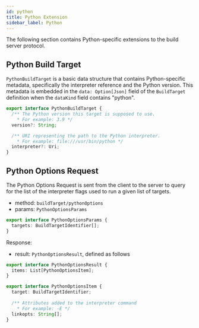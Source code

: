 ```yaml
---
id: python
title: Python Extension
sidebar_label: Python
---
```


The following section contains Python-specific extensions to the build server
protocol.

## Python Build Target

`PythonBuildTarget` is a basic data structure that contains Python-specific
metadata, specifically the interpreter reference and the Python version. 
This metadata is embedded in the `data: Option[Json]` field of the `BuildTarget` definition when
the `dataKind` field contains "python".

```ts
export interface PythonBuildTarget {
  /** The Python version this target is supposed to use. 
    * For example: 3.9 */
  version?: String;

  /** URI representing the path to the Python interpreter. 
    * For example: file:///usr/bin/python */
  interpreter?: Uri;  
}
```

## Python Options Request

The Python Options Request is sent from the client to the server to
query for the list of the interpreter flags used to run a given list of
targets.

- method: `buildTarget/pythonOptions`
- params: `PythonOptionsParams`

```ts
export interface PythonOptionsParams {
  targets: BuildTargetIdentifier[];
}
```

Response:

- result: `PythonOptionsResult`, defined as follows

```ts
export interface PythonOptionsResult {
  items: List[PythonOptionsItem];
}

export interface PythonOptionsItem {
  target: BuildTargetIdentifier;
    
  /** Attributes added to the interpreter command
    * For example: -E */
  linkopts: String[];
}
```

